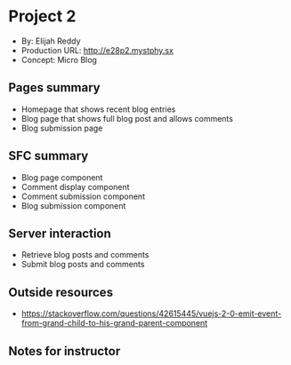 # Project 2
+ By: Elijah Reddy
+ Production URL: <http://e28p2.mystphy.sx>
+ Concept: Micro Blog

## Pages summary
- Homepage that shows recent blog entries
- Blog page that shows full blog post and allows comments
- Blog submission page

## SFC summary
- Blog page component
- Comment display component
- Comment submission component
- Blog submission component

## Server interaction
- Retrieve blog posts and comments
- Submit blog posts and comments

## Outside resources
- https://stackoverflow.com/questions/42615445/vuejs-2-0-emit-event-from-grand-child-to-his-grand-parent-component

## Notes for instructor

